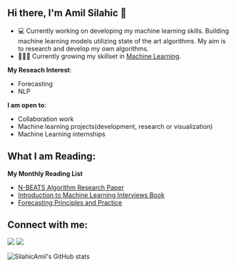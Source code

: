 ## Hi there, I'm Amil Silahic 👋




- 💻 Currently working on developing my machine learning skills. Building machine learning models utilizing state of the art algorithms. My aim is to research and develop my own algorithms.
- 👨🏽‍💻 Currently growing my skillset in [Machine Learning](https://github.com/SilahicAmil/End-To-End-Time-Series-Forcasting).

**My Reseach Interest**:
- Forecasting
- NLP


 **I am open to**:

- Collaboration work
- Machine learning projects(development, research or visualization)
- Machine Learning internships


## What I am Reading:

**My Monthly Reading List**
- [N-BEATS Algorithm Research Paper](https://arxiv.org/pdf/1905.10437.pdf)
- [Introduction to Machine Learning Interviews Book](https://huyenchip.com/ml-interviews-book/)
- [Forecasting Principles and Practice](https://otexts.com/fpp3/)

## Connect with me:

<p align = "center">
  
[<img src="https://img.shields.io/badge/kaggle-%2312100E.svg?&style=for-the-badge&logo=kaggle&logoColor=white&color=black" />](https://www.kaggle.com/amilsilahic)
[<img src="https://img.shields.io/badge/linkedin-%2312100E.svg?&style=for-the-badge&logo=linkedin&logoColor=white&color=black" />](https://www.linkedin.com/in/amil-silahic-4b5a01140/)

</p>

![SilahicAmil's GitHub stats](https://github-readme-stats.vercel.app/api?username=SilahicAmil&show_icons=true&theme=gruvbox)

